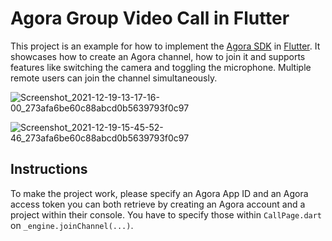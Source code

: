 # Agora Group Video Call in Flutter

This project is an example for how to implement the [Agora SDK](https://www.googleadservices.com/pagead/aclk?sa=L&ai=CIQyvlcG-YYSrAuyHrtoPicarsA2t4eTvY7Onkp-HDtXhzi4IABABILlUYOmCgIDUDaABsPW-vQPIAQHIA9ggqgRWT9AXcf9fYxI5YNp9haeM6jm9H_SM8wtt12SQP4sqEGHjj-qT61IBkIqsjUF1dCACvsv3MmjZ7iSSR7PTHlJGqckQDd9gIda6gk1k1Uv3nyLzIS1rqhTABLjkq5_IA4AFkE6gBmaAB7iKwUKIBwGQBwGoB6a-G6gHuZqxAqgH89EbqAfu0huoB_-csQKoB8rcG7AIAdIIBRACIIQBmgkYaHR0cHM6Ly93d3cuYWdvcmEuaW8vZW4vsQmOhNHBew_Am7kJjoTRwXsPwJv4CQGYCwGqDAIIAbgMAcgUiZ6btp-pjqJt0BUBmBYB-BYBgBcBkhcIEgYIARADGFA&ae=2&ved=2ahUKEwjf5sqqj-_0AhW763MBHbn0A8kQ0Qx6BAgCEAE&dct=1&dblrd=1&sival=AF15MECTQslMoJJIe86HvNzC9yaCsTv1Jmy5t5NccY1ESPYwPLGi4RQY8n4rrxo03NOU_Ov5gQmhbpxYQBQCmpGZT-1on7xZbBAYTwq5WVcziebYBg6vK_jfichFAir-rdw0-QLvCPbEWJ8HtLwQxLFQ6TtcLLCoPmvuxF587cAMtqB6580w2Xo&sig=AOD64_3KZTLPtzj4e8W8OwG0zqe6xpPUBQ&adurl=https://www.agora.io/en/%3Futm_source%3Dgoogle%26utm_medium%3Dcpc%26utm_keyword%3Dagora%26utm_device%3Dc%26utm_campaign%3Dbrand-india%26utm_content%3D) in [Flutter](https://flutter.dev/docs).
It showcases how to create an Agora channel, how to join it and supports features like switching the camera and toggling the microphone.
Multiple remote users can join the channel simultaneously.

![Screenshot_2021-12-19-13-17-16-00_273afa6be60c88abcd0b5639793f0c97](https://user-images.githubusercontent.com/23200445/146667596-8c46a96d-7708-40a3-bccc-79ff6cadcf29.jpg)

![Screenshot_2021-12-19-15-45-52-46_273afa6be60c88abcd0b5639793f0c97](https://user-images.githubusercontent.com/23200445/146667650-2fda981c-e7a5-41da-a6d5-935d30416169.jpg)




## Instructions

To make the project work, please specify an Agora App ID and an Agora access token you can both retrieve by creating an Agora account and a project within their console.
You have to specify those within `CallPage.dart` on `_engine.joinChannel(...)`.
